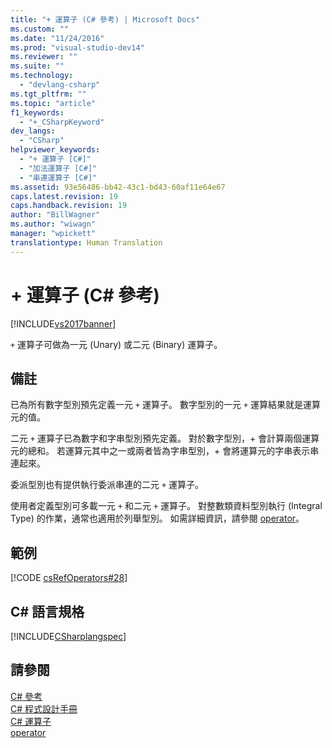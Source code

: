 ```yaml
---
title: "+ 運算子 (C# 參考) | Microsoft Docs"
ms.custom: ""
ms.date: "11/24/2016"
ms.prod: "visual-studio-dev14"
ms.reviewer: ""
ms.suite: ""
ms.technology: 
  - "devlang-csharp"
ms.tgt_pltfrm: ""
ms.topic: "article"
f1_keywords: 
  - "+_CSharpKeyword"
dev_langs: 
  - "CSharp"
helpviewer_keywords: 
  - "+ 運算子 [C#]"
  - "加法運算子 [C#]"
  - "串連運算子 [C#]"
ms.assetid: 93e56486-bb42-43c1-bd43-60af11e64e67
caps.latest.revision: 19
caps.handback.revision: 19
author: "BillWagner"
ms.author: "wiwagn"
manager: "wpickett"
translationtype: Human Translation
---
```

# + 運算子 (C# 參考)
[!INCLUDE[vs2017banner](../../../csharp/includes/vs2017banner.md)]

`+` 運算子可做為一元 \(Unary\) 或二元 \(Binary\) 運算子。  
  
## 備註  
 已為所有數字型別預先定義一元 `+` 運算子。  數字型別的一元 `+` 運算結果就是運算元的值。  
  
 二元 `+` 運算子已為數字和字串型別預先定義。  對於數字型別，\+ 會計算兩個運算元的總和。  若運算元其中之一或兩者皆為字串型別，\+ 會將運算元的字串表示串連起來。  
  
 委派型別也有提供執行委派串連的二元 `+` 運算子。  
  
 使用者定義型別可多載一元 `+` 和二元 `+` 運算子。  對整數類資料型別執行 \(Integral Type\) 的作業，通常也適用於列舉型別。  如需詳細資訊，請參閱 [operator](../../../csharp/language-reference/keywords/operator.md)。  
  
## 範例  
 [!CODE [csRefOperators#28](../CodeSnippet/VS_Snippets_VBCSharp/csrefOperators#28)]  
  
## C\# 語言規格  
 [!INCLUDE[CSharplangspec](../../../csharp/language-reference/keywords/includes/csharplangspec_md.md)]  
  
## 請參閱  
 [C\# 參考](../../../csharp/language-reference/index.md)   
 [C\# 程式設計手冊](../../../csharp/programming-guide/index.md)   
 [C\# 運算子](../../../csharp/language-reference/operators/index.md)   
 [operator](../../../csharp/language-reference/keywords/operator.md)